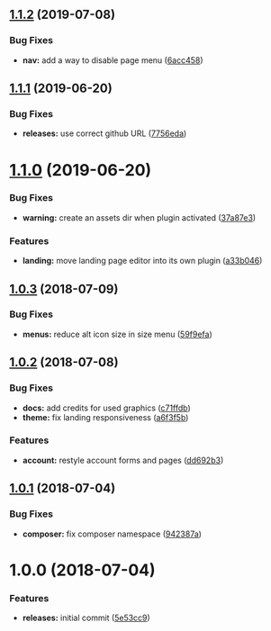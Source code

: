 <a name="1.1.2"></a>
## [1.1.2](https://github.com/hypeJunction/Elgg3-hypeTheme/compare/1.1.1...1.1.2) (2019-07-08)


### Bug Fixes

* **nav:** add a way to disable page menu ([6acc458](https://github.com/hypeJunction/Elgg3-hypeTheme/commit/6acc458))



<a name="1.1.1"></a>
## [1.1.1](https://github.com/hypeJunction/Elgg3-hypeTheme/compare/1.1.0...1.1.1) (2019-06-20)


### Bug Fixes

* **releases:** use correct github URL ([7756eda](https://github.com/hypeJunction/Elgg3-hypeTheme/commit/7756eda))



<a name="1.1.0"></a>
# [1.1.0](https://github.com/hypeJunctionPro/Elgg3-hypeTheme/compare/1.0.3...1.1.0) (2019-06-20)


### Bug Fixes

* **warning:** create an assets dir when plugin activated ([37a87e3](https://github.com/hypeJunctionPro/Elgg3-hypeTheme/commit/37a87e3))


### Features

* **landing:** move landing page editor into its own plugin ([a33b046](https://github.com/hypeJunctionPro/Elgg3-hypeTheme/commit/a33b046))



<a name="1.0.3"></a>
## [1.0.3](https://github.com/hypeJunctionPro/Elgg3-hypeTheme/compare/1.0.2...1.0.3) (2018-07-09)


### Bug Fixes

* **menus:** reduce alt icon size in size menu ([59f9efa](https://github.com/hypeJunctionPro/Elgg3-hypeTheme/commit/59f9efa))



<a name="1.0.2"></a>
## [1.0.2](https://github.com/hypeJunctionPro/Elgg3-hypeTheme/compare/1.0.1...1.0.2) (2018-07-08)


### Bug Fixes

* **docs:** add credits for used graphics ([c71ffdb](https://github.com/hypeJunctionPro/Elgg3-hypeTheme/commit/c71ffdb))
* **theme:** fix landing responsiveness ([a6f3f5b](https://github.com/hypeJunctionPro/Elgg3-hypeTheme/commit/a6f3f5b))


### Features

* **account:** restyle account forms and pages ([dd692b3](https://github.com/hypeJunctionPro/Elgg3-hypeTheme/commit/dd692b3))



<a name="1.0.1"></a>
## [1.0.1](https://github.com/hypeJunctionPro/Elgg3-hypeTheme/compare/1.0.0...1.0.1) (2018-07-04)


### Bug Fixes

* **composer:** fix composer namespace ([942387a](https://github.com/hypeJunctionPro/Elgg3-hypeTheme/commit/942387a))



<a name="1.0.0"></a>
# 1.0.0 (2018-07-04)


### Features

* **releases:** initial commit ([5e53cc9](https://github.com/hypeJunctionPro/Elgg3-hypeTheme/commit/5e53cc9))



